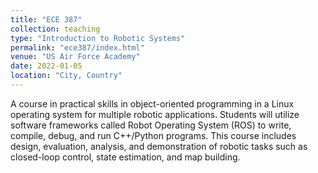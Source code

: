 ```yaml
---
title: "ECE 387"
collection: teaching
type: "Introduction to Robotic Systems"
permalink: "ece387/index.html"
venue: "US Air Force Academy"
date: 2022-01-05
location: "City, Country"
---
```


A course in practical skills in object-oriented programming in a Linux operating system for multiple robotic applications. Students will utilize software frameworks called Robot Operating System (ROS) to write, compile, debug, and run C++/Python programs.  This course includes design, evaluation, analysis, and demonstration of robotic tasks such as closed-loop control, state estimation, and map building.
